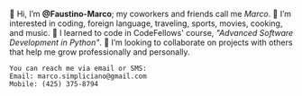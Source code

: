 👋 Hi, I’m **@Faustino-Marco**; my coworkers and friends call me *Marco*. 
👀 I’m interested in coding, foreign language, traveling, sports, movies, cooking, and music.
🌱 I learned to code in CodeFellows' course, *"Advanced Software Development in Python"*.
💞️ I’m looking to collaborate on projects with others that help me grow professionally and personally.
```
You can reach me via email or SMS:
Email: marco.simpliciano@gmail.com
Mobile: (425) 375-8794
```

<!---
Faustino-Marco/Faustino-Marco is a ✨ special ✨ repository because its `README.md` (this file) appears on your GitHub profile.
You can click the Preview link to take a look at your changes.
--->
